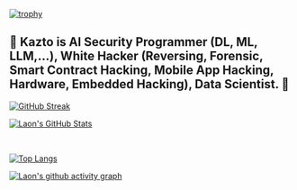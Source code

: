 [![trophy](https://github-profile-trophy.vercel.app/?username=KaztoRay&theme=algolia&column=10)](https://github.com/Luon/)

## 💫 Kazto is AI Security Programmer (DL, ML, LLM,...), White Hacker (Reversing, Forensic, Smart Contract Hacking, Mobile App Hacking, Hardware, Embedded Hacking), Data Scientist. 💫 

<div align = "center>
- 제가 하는 분야는 아래와 같습니다.
### Deep Learning, Machine Learning, Prompt Engineering, Sampling, Reversing, Forensic, Smart Contract Hacking, Android Application Hacking, IOS Application Hacking, Hardware / Embedded Hacking, Cryptography.
 </div>
 
- AI 보안 개발자 / 연구가 (AI 보안 개발자, 머신러닝 엔지니어, 프롬프트 엔지니어), 화이트 해커 / 정보보안 전문가로 나아가는 Dreamer.

<div align = "center">

[![GitHub Streak](https://github-readme-streak-stats.herokuapp.com/?user=KaztoRay&theme=holi-theme)](https://git.io/streak-stats)

[![Laon's GitHub Stats](https://github-readme-stats.vercel.app/api?username=KaztoRay&hide=contribs,prs&show_icons=true&theme=ambient_gradient)](https://github.com/anuraghazra/github-readme-stats)

<br>

[![Top Langs](https://github-readme-stats.vercel.app/api/top-langs/?username=KaztoRay&langs_count=10&hide=contribs,prs&show_icons=true&theme=ambient_gradient)](https://github.com/anuraghazra/github-readme-stats)

[![Laon's github activity graph](https://github-readme-activity-graph.vercel.app/graph?username=KaztoRay&theme=react-dark&border=true)](https://github.com/ashutosh00710/github-readme-activity-graph)

</div>
 
 
